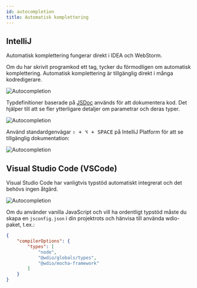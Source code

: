 ```yaml
---
id: autocompletion
title: Automatisk komplettering
---
```


## IntelliJ

Automatisk komplettering fungerar direkt i IDEA och WebStorm.

Om du har skrivit programkod ett tag, tycker du förmodligen om automatisk komplettering. Automatisk komplettering är tillgänglig direkt i många kodredigerare.

![Autocompletion](/img/autocompletion/0.png)

Typdefinitioner baserade på [JSDoc](http://usejsdoc.org/) används för att dokumentera kod. Det hjälper till att se fler ytterligare detaljer om parametrar och deras typer.

![Autocompletion](/img/autocompletion/1.png)

Använd standardgenvägar <kbd>⇧ + ⌥ + SPACE</kbd> på IntelliJ Platform för att se tillgänglig dokumentation:

![Autocompletion](/img/autocompletion/2.png)

## Visual Studio Code (VSCode)

Visual Studio Code har vanligtvis typstöd automatiskt integrerat och det behövs ingen åtgärd.

![Autocompletion](/img/autocompletion/14.png)

Om du använder vanilla JavaScript och vill ha ordentligt typstöd måste du skapa en `jsconfig.json` i din projektrots och hänvisa till använda wdio-paket, t.ex.:

```json title="jsconfig.json"
{
    "compilerOptions": {
        "types": [
            "node",
            "@wdio/globals/types",
            "@wdio/mocha-framework"
        ]
    }
}
```